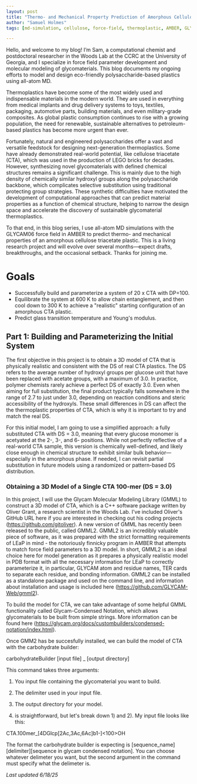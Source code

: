 ```yaml
---
layout: post
title: "Thermo- and Mechanical Property Prediction of Amorphous Cellulose Triacetate Plastic"
author: "Samuel Holmes"
tags: [md-simulation, cellulose, force-field, thermoplastic, AMBER, GLYCAM, glycomaterials]

---
```

Hello, and welcome to my blog! I’m Sam, a computational chemist and postdoctoral researcher in the Woods Lab at the CCRC at the University of Georgia, and I specialize in force field parameter development and molecular modeling of glycomaterials. This blog documents my ongoing efforts to model and design eco-friendly polysaccharide-based plastics using all-atom MD.

Thermoplastics have become some of the most widely used and indispensable materials in the modern world. They are used in everything from medical implants and drug delivery systems to toys, textiles, packaging, automotive parts, building materials, and even military-grade composites. As global plastic consumption continues to rise with a growing population, the need for renewable, sustainable alternatives to petroleum-based plastics has become more urgent than ever. 

Fortunately, natural and engineered polysaccharides offer a vast and versatile feedstock for designing next-generation thermoplastics. Some have already demonstrated real-world potential, like cellulose triacetate (CTA), which was used in the production of LEGO bricks for decades. However, synthesizing novel glycomaterials with defined chemical structures remains a significant challenge. This is mainly due to the high density of chemically similar hydroxyl groups along the polysaccharide backbone, which complicates selective substitution using traditional protecting group strategies. These synthetic difficulties have motivated the development of computational approaches that can predict material properties as a function of chemical structure, helping to narrow the design space and accelerate the discovery of sustainable glycomaterial thermoplastics.

To that end, in this blog series, I use all-atom MD simulations with the GLYCAM06 force field in AMBER to predict thermo- and mechanical properties of an amorphous cellulose triacetate plastic. This is a living research project and will evolve over several months—expect drafts, breakthroughs, and the occasional setback. Thanks for joining me.


# Goals
- Successfully build and parameterize a system of 20 x CTA with DP=100.
- Equilibrate the system at 600 K to allow chain entanglement, and then cool down to 300 K to achieve a "realistic" starting configuration of an amorphous CTA plastic.
- Predict glass transition temperature and Young's modulus. 

## Part 1: Building and Parameterizing the Initial System

The first objective in this project is to obtain a 3D model of CTA that is physically realistic and consistent with the DS of real CTA plastics. The DS refers to the average number of hydroxyl groups per glucose unit that have been replaced with acetate groups, with a maximum of 3.0. In practice, polymer chemists rarely achieve a perfect DS of exactly 3.0. Even when aiming for full substitution, the final product typically falls somewhere in the range of 2.7 to just under 3.0, depending on reaction conditions and steric accessibility of the hydroxyls. These small differences in DS can affect the the thermoplastic properties of CTA, which is why it is important to try and match the real DS. 

For this initial model, I am going to use a simplified approach: a fully substituted CTA with DS = 3.0, meaning that every glucose monomer is acetyated at the 2-, 3-, and 6- positions. While not perfectly reflective of a real-world CTA sample, this version is chemically well-defined, and likely close enough in chemical structure to exhibit similar bulk behavior—especially in the amorphous phase. If needed, I can revisit partial substitution in future models using a randomized or pattern-based DS distribution.

### Obtaining a 3D Model of a Single CTA 100-mer (DS = 3.0)

In this project, I will use the Glycam Molecular Modeling Library (GMML) to construct a 3D model of CTA, which is a C++ software package written by Oliver Grant, a research scientist in the Woods Lab. I've included Oliver's GitHub URL here if you are interested in checking out his coding projects (https://github.com/gitoliver). A new version of GMML has recently been released to the public, called GMML2. GMML2 is an incredibly valuable piece of software, as it was prepared with the strict formatting requirements of LEaP in mind - the notoriously finnicky program in AMBER that attempts to match force field parameters to a 3D model. In short, GMML2 is an ideal choice here for model generation as it prepares a physically realistic model in PDB format with all the necessary information for LEaP to correctly parameterize it, in particular, GLYCAM atom and residue names, TER cards to separate each residue, and bonding information. GMML2 can be installed as a standalone package and used on the command line, and information about installation and usage is included here (https://github.com/GLYCAM-Web/gmml2). 

To build the model for CTA, we can take advantage of some helpful GMML functionality called Glycam-Condensed Notation, which allows glycomaterials to be built from simple strings. More information can be found here (https://glycam.org/docs/custombuilders/condensed-notation/index.html). 

Once GMM2 has be succesfully installed, we can build the model of CTA with the carbohydrate builder:

carbohydrateBuilder [input file] _ [output directory]

This command takes three arguments:
1) You input file containing the glycomaterial you want to build.
2) The delimiter used in your input file.
3) The output directory for your model.

3) is straightforward, but let's break down 1) and 2). My input file looks like this:

CTA.100mer_[4DGlcp[2Ac,3Ac,6Ac]b1-]<100>OH

The format the carbohydrate builder is expecting is [sequence_name][delimiter][sequence in glycam condensed notation]. You can choose whatever delimeter you want, but the second argument in the command must specify what the delimeter is.

*Last updated 6/18/25*



